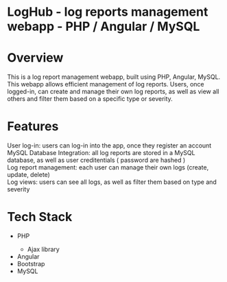 # LogHub - log reports management webapp - PHP / Angular / MySQL

<h1> Overview </h1>
<div> This is a log report management webapp, built using PHP, Angular, MySQL. This webapp allows efficient management of log reports. Users, once logged-in, can create and manage their own log reports, as well as view all others and filter them based on a specific type or severity. </div>

<h1> Features </h1>
<div>
 <bold> User log-in: </bold>
 users can log-in into the app, once they register an account
</div>
<div>
 <bold>
  MySQL Database Integration: 
 </bold>
  all log reports are stored in a MySQL database, as well as user creditentials ( password are hashed )
</div>
<div>
 <bold>
  Log report management: 
 </bold>
 each user can manage their own logs (create, update, delete)
</div>
<div>
 <bold>
  Log views: 
 </bold>
  users can see all logs, as well as filter them based on type and severity
</div>

<h1> Tech Stack </h1>
<ul>
 <li>PHP</li>
 <ul>
  <li>Ajax library</li>
 </ul>
 <li> Angular </li>
 <li>Bootstrap</li>
 <li>MySQL</li>
</ul>

 
